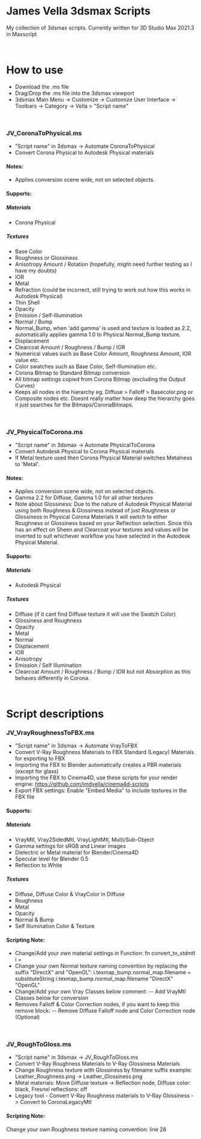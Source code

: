 # James Vella 3dsmax Scripts
My collection of 3dsmax scripts. Currently written for 3D Studio Max 2021.3 in Maxscript

<br />

# How to use
- Download the .ms file
- Drag/Drop the .ms file into the 3dsmax viewport
- 3dsmax Main Menu -> Customize -> Customize User Interface -> Toolbars -> Category -> Vella > "Script name"

<br />

### JV_CoronaToPhysical.ms
- "Script name" in 3dsmax -> Automate CoronaToPhysical
- Convert Corona Physical to Autodesk Physical materials
#### Notes:
- Applies conversion scene wide, not on selected objects.
#### Supports:
##### Materials
- Corona Physical
##### Textures
- Base Color
- Roughness or Glossiness
- Anisotropy Amount / Rotation (hopefully, might need further testing as I have my doubts)
- IOR
- Metal
- Refraction (could be incorrect, still trying to work out how this works in Autodesk Physical)
- Thin Shell
- Opacity
- Emission / Self-Illumination
- Normal / Bump
- Normal_Bump, when 'add gamma' is used and texture is loaded as 2.2, automatically applies gamma 1.0 to Physical Normal_Bump texture.
- Displacement
- Clearcoat Amount / Roughness / Bump / IOR
- Numerical values such as Base Color Amount, Roughness Amount, IOR value etc.
- Color swatches such as Base Color, Self-Illumination etc.
- Corona Bitmap to Standard Bitmap conversion
- All bitmap settings copied from Corona Bitmap (excluding the Output Curves)
- Keeps all nodes in the hierarchy eg. Diffuse > Falloff > Basecolor.png or Composite nodes etc. Doesnt really matter how deep the hierarchy goes it just searches for the Bitmaps/CoronaBitmaps.

<br />

### JV_PhysicalToCorona.ms
- "Script name" in 3dsmax -> Automate PhysicalToCorona
- Convert Autodesk Physical to Corona Physical materials
- If Metal texture used then Corona Physical Material switches Metalness to 'Metal'. 
#### Notes:
- Applies conversion scene wide, not on selected objects.
- Gamma 2.2 for Diffuse, Gamma 1.0 for all other textures
- Note about Glossiness: Due to the nature of Autodesk Physical Material using both Roughness & Glossiness instead of just Roughness or Glossiness in Physical Corona Materials it will switch to either Roughness or Glossiness based on your Reflection selection. Since this has an effect on Sheen and Clearcoat your textures and values will be inverted to suit whichever workflow you have selected in the Autodesk Physical Material.
#### Supports:
##### Materials
- Autodesk Physical
##### Textures
- Diffuse (if it cant find Diffuse texture it will use the Swatch Color)
- Glossiness and Roughness
- Opacity
- Metal
- Normal
- Displacement
- IOR
- Anisotropy
- Emission / Self Illumination
- Clearcoat Amount / Roughness / Bump / IOR but not Absorption as this behaves differently in Corona.

<br />

# Script descriptions
### JV_VrayRoughnessToFBX.ms
- "Script name" in 3dsmax -> Automate VrayToFBX
- Convert V-Ray Roughness Materials to FBX Standard (Legacy) Materials for exporting to FBX
- Importing the FBX to Blender automatically creates a PBR materials (except for glass)
- Importing the FBX to Cinema4D, use these scripts for your render engine: https://github.com/jmdvella/cinema4d-scripts
- Export FBX settings: Enable "Embed Media" to include textures in the FBX file
#### Supports:
##### Materials
  - VrayMtl, Vray2SidedMtl, VrayLightMtl, Multi/Sub-Object
  - Gamma settings for sRGB and Linear images
  - Dielectric or Metal material for Blender/Cinema4D
  - Specular level for Blender 0.5
  - Reflection to White
##### Textures
  - Diffuse, Diffuse Color & VrayColor in Diffuse
  - Roughness 
  - Metal 
  - Opacity 
  - Normal & Bump
  - Self Illumination Color & Texture
#### Scripting Note: 
- Change/Add your own material settings in Function: fn convert_to_stdmtl i =    
- Change your own Normal texture naming convention by replacing the suffix "DirectX" and "OpenGL": i.texmap_bump.normal_map.filename = substituteString i.texmap_bump.normal_map.filename "DirectX" "OpenGL"
- Change/Add your own Vray Classes below comment: -- Add VrayMtl Classes below for conversion
- Removes Falloff & Color Correction nodes, if you want to keep this remove block: -- Remove Diffuse Falloff node and Color Correction node (Optional)

<br />

### JV_RoughToGloss.ms
- "Script name" in 3dsmax -> JV_RoughToGloss.ms
- Convert V-Ray Roughness Materials to V-Ray Glossiness Materials
- Change Roughness texture with Glossiness by filename suffix example: Leather_Roughness.png -> Leather_Glossiness.png
- Metal materials: Move Diffuse texture -> Reflection node, Diffuse color: black, Fresnel reflections: off 
- Legacy tool - Convert V-Ray Roughness materials to V-Ray Glossiness -> Convert to CoronaLegacyMtl
#### Scripting Note: 
Change your own Roughness texture naming convention: line 28

